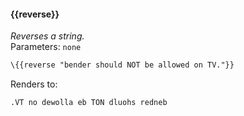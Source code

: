 #### \{{reverse}}
_Reverses a string._
<br>Parameters: `none`

```html
\{{reverse "bender should NOT be allowed on TV."}}
```
Renders to:

```
.VT no dewolla eb TON dluohs redneb
```
